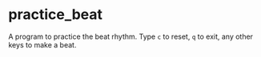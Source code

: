 # practice_beat
A program to practice the beat rhythm.  Type `c` to reset, `q` to exit, any other keys to make a beat.
